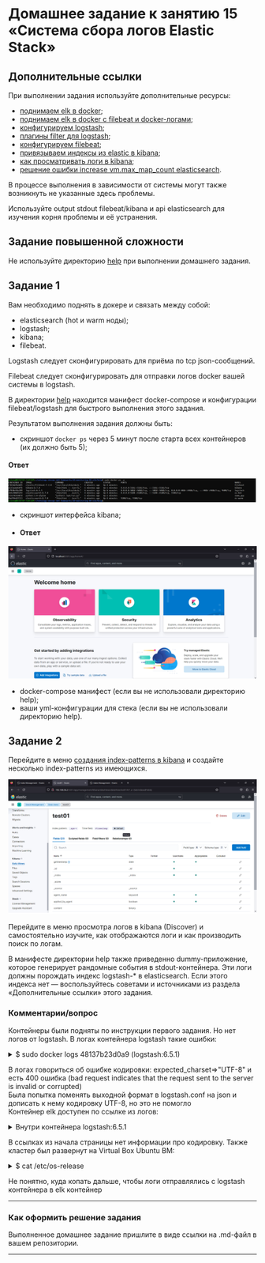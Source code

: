 # Домашнее задание к занятию 15 «Система сбора логов Elastic Stack»

## Дополнительные ссылки

При выполнении задания используйте дополнительные ресурсы:

- [поднимаем elk в docker](https://www.elastic.co/guide/en/elastic-stack-get-started/current/get-started-docker.html);
- [поднимаем elk в docker с filebeat и docker-логами](https://www.sarulabs.com/post/5/2019-08-12/sending-docker-logs-to-elasticsearch-and-kibana-with-filebeat.html);
- [конфигурируем logstash](https://www.elastic.co/guide/en/logstash/current/configuration.html);
- [плагины filter для logstash](https://www.elastic.co/guide/en/logstash/current/filter-plugins.html);
- [конфигурируем filebeat](https://www.elastic.co/guide/en/beats/libbeat/5.3/config-file-format.html);
- [привязываем индексы из elastic в kibana](https://www.elastic.co/guide/en/kibana/current/index-patterns.html);
- [как просматривать логи в kibana](https://www.elastic.co/guide/en/kibana/current/discover.html);
- [решение ошибки increase vm.max_map_count elasticsearch](https://stackoverflow.com/questions/42889241/how-to-increase-vm-max-map-count).

В процессе выполнения в зависимости от системы могут также возникнуть не указанные здесь проблемы.

Используйте output stdout filebeat/kibana и api elasticsearch для изучения корня проблемы и её устранения.

## Задание повышенной сложности

Не используйте директорию [help](./help) при выполнении домашнего задания.

## Задание 1

Вам необходимо поднять в докере и связать между собой:

- elasticsearch (hot и warm ноды);
- logstash;
- kibana;
- filebeat.

Logstash следует сконфигурировать для приёма по tcp json-сообщений.

Filebeat следует сконфигурировать для отправки логов docker вашей системы в logstash.

В директории [help](./help) находится манифест docker-compose и конфигурации filebeat/logstash для быстрого 
выполнения этого задания.

Результатом выполнения задания должны быть:

- скриншот `docker ps` через 5 минут после старта всех контейнеров (их должно быть 5);
#### Ответ
![Docker ps](./task01_0.PNG)
- скриншот интерфейса kibana;
- #### Ответ
![Kibana](./task01.PNG)
- docker-compose манифест (если вы не использовали директорию help);
- ваши yml-конфигурации для стека (если вы не использовали директорию help).

## Задание 2

Перейдите в меню [создания index-patterns  в kibana](http://localhost:5601/app/management/kibana/indexPatterns/create) и создайте несколько index-patterns из имеющихся.

![indexPatterns](./task02_0.png)

Перейдите в меню просмотра логов в kibana (Discover) и самостоятельно изучите, как отображаются логи и как производить поиск по логам.

В манифесте директории help также приведенно dummy-приложение, которое генерирует рандомные события в stdout-контейнера.
Эти логи должны порождать индекс logstash-* в elasticsearch. Если этого индекса нет — воспользуйтесь советами и источниками из раздела «Дополнительные ссылки» этого задания.

### Комментарии/вопрос
Контейнеры были подняты по инструкции первого задания. Но нет логов от logstash. В логах контейнера logstash такие ошибки:

<details>
    <summary>$ sudo docker logs 48137b23d0a9 (logstash:6.5.1)</summary>

```
[2023-07-27T19:02:33,287][WARN ][logstash.codecs.jsonlines] Received an event that has a different character encoding than you configured. {:text=>"2W\\u0000\\u0000\\u0000)2C\\u0000\\u0000(\\u0001x^\\xEC}K\\x93\\xE3\\xC8}'v\\xB7WݳZ\\xED\\xCA/\\xF9mC\\xF0\\xC5V\\xF0\\x81'\\u0001B\\xE1\\bY=\\xD2L\\xCB\\xE3\\u0019\\xC5\\xCCHVhj\\x82\\x91\\u0004\\x92,\\xA8A\\x80\\u0001\\x80]S\\xEA\\xE8\\xB3?\\x83\\xBF\\x85\\u000F\\xBE:l\\x9F\\xEC\\x83þ:\\xC2'\\x87/>\\xFB\\xE2\\x93#\\u001C\\xFF\\xCC\\u0004\\u0012d&@\\x80DUW\\xD5T_\\x9AE&\\u0012\\xF9\\xFC=\\xFE\\x99H\\x98?P\\u0014\\xE5\\u007F(\\xCAW\\xFE\\xFD\\xB5\\xF6\\x9D\\\"\\xDA\\xE0\\xBC@\\x9B\\xAD\\xE6k\\xA6nZc\\xDD\\u001D\\x9B\\xE7;s߶'\\x9E\\xE5\\xFDT\\ei\\xDF\\xD9\\xE0\\u0002\\x85\\xA8@\\x9A\\xFFZ[bTh\\xBE\\xB6\\x8Ab\\xBCĨ\\xD0FZq\\xBDŚ\\xAF-\\xC24\\xD0F\\xDA+\\x9C\\xE5Q\\x9Ah\\xBE\\xE6N̉\\xAE\\xBD\\u0019ih\\x8D\\x93B\\xF3_kQ\\xA8\\xF9Z\\xE0\\x993\\xCB1\\xBC\\xF1\\xDCp\\xBC\\xB1\\xBD\\x9C\\xAD\\xC6K\\v/\\xC7s<\\x9FcC\\xD7-\\eY\\xDAH{\\x85\\xB3<J\\u0013\\xCD\\xD7܉9ѵ\\x91V\\\\o\\xB1\\xE6k\\xAB(\\xC6K\\x8C\\xE0\\xCEx{\\x8978C\\xF1\\x82\\xE4l\\x86\\x96\\xAE\\xEBsg\\x8C\\xB0\\x85ƶk\\xCDǞ\\xE5\\x86c\\xDD^\\xCE\\xD1\\xDC[\\xB9\\xD8s\\xB5\\x91v\\x99\\xE6E\\x826X\\xF3\\xB5\\xB9\\xE1\\x99\\xD8\\fuO\\xB7\\xB0\\xF6f\\xA4\\u0005iR\\xA0(\\xC1\\x99\\xE6\\xBF\\xD6b\\xB4\\xC4q\\xAE\\xF9\\xAF\\xB54[/b\\xB4\\xC4\\xF18\\u000F.\\xF1\\u0006-\\x96\\xBB(\\u000E\\xC7!*\\xB0\\xE6k\\xA6nx\\x86\\xAEϴ\\x91\\u0016\\xA4\\x9BE\\x98\\u0006/q\\xB6\\b\\xD2\\xCD6\\xCD\\xF1\\\"Mp\\xBAZi\\xBE\\xF6}\\u0014\\xE7X\\eii\\xB6^Đu\\x99Y\\u001E\\\\\\xE2\\r\\u001A\\xF3\\x863Hu%y\\u0005)+\\xDE8\\xD9m\\x968\\x83\\xB4\\xF2\\x94\\xDB,\\xFD\\u0019\\u000E", :expected_charset=>"UTF-8"}
...
[2023-07-27T19:05:10,265][WARN ][logstash.codecs.jsonlines] JSON parse error, original data now in message field {:error=>#<LogStash::Json::ParserError: Unexpected character ('W' (code 87)): Expected space separating root-level values
 at [Source: (String)"2W\u0000\u0000\u0001\xA42C\u0000\u0002\x96\x94x^\xEC\xBDkp$\xD7u\u001F\x8E\xFF?N\u0018Ç\xFC\x8A\xF3y4\xB4\x88]\v\x8F\xEEyu\xF7P|\xF4\x934_\xE2\x9B\"\tj9\u00184\x80\xE1\u00023\xEB\x99\u0001\xB6\x97\xCBM\xA5\"\x97i:\xB6c\xC9QÉ´\u0015)Rb[e%)W\"+\xB6\x92JR\x80\u0014Ùd\x95l'\x96RJ\\\xF6\a\u007F\x88S\xC9\xF7|H\xA5\xCE\xEFwzz\x81\xEE\u0001\u0006\xB3\x83\xE5\xEE\u0012\xF8\x80\xEEé¾s\xCF=\xF7\xDC{~\xE7\xDCÛG\xE6\xE6\xE6\xFE\xBF\xB9\xB9\xF7\xFC\xD9\xD5\xF2\x83\xC3\xCEv<\u0018\xB6\xB6/\x95\x9B\xE5\x8AQ\xA9.\"[truncated 1199 chars]; line: 1, column: 3]>, :data=>"2W\\u0000\\u0000\\u0001\\xA42C\\u0000\\u0002\\x96\\x94x^\\xEC\\xBDkp$\\xD7u\\u001F\\x8E\\xFF?N\\u0018ǎ\\xFC\\x8A\\xF3y4\\xB4\\x88]\\v\\x8F\\xEEyu\\xF7P|\\xF4\\x934_\\xE2\\x9B\\\"\\tj9\\u00184\\x80\\xE1\\u00023\\xEB\\x99\\u0001\\xB6\\x97\\xCBM\\xA5\\\"\\x97i:\\xB6c\\xC9Qɴ\\u0015)Rb[e%)W\\\"+\\xB6\\x92JR\\x80\\u0014ّd\\x95l'\\x96RJ\\\\\\xF6\\a\\u007F\\x88S\\xC9\\xF7|H\\xA5\\xCE\\xEFwzz\\x81\\xEE\\u0001\\u0006\\xB3\\x83\\xE5\\xEE\\u0012\\xF8\\x80\\xEE龏s\\xCF=\\xF7\\xDC{~\\xE7\\xDCەG\\xE6\\xE6\\xE6\\xFE\\xBF\\xB9\\xB9\\xF7\\xFC\\xD9\\xD5\\xF2\\x83\\xC3\\xCEv<\\u0018\\xB6\\xB6/\\x95\\x9B\\xE5\\x8AQ\\xA9.\\u001A\\xD6b\\xC5z\\xD6t\\x9AF\\xA5Y\\xAD.Ul\\xEB\\xA5\\xF2B\\xF9\\xC1\\xEDx\\xD8Zk\\r[\\xE5\\xE6\\xD5\\xF2j\\xDC\\u001A\\x96\\x9B\\xE5\\xF5\\xCEV\\xBC\\u001A\\xB7\\x86\\xE5\\x85\\xF2\\xF0ʥ\\xB8\\xDC,_X\\xEB\\xB5\\xCB\\v\\xE5ݸ?\\xE8\\xF4\\xBA\\xE5f\\xD9Z\\xAA,\\u0019\\xE5k\\v\\xE5\\xC1\\xB0\\u001F\\xB7\\xB6\\xCB\\xCD\\xF2`\\xB8\\xD6\\xDB\\u0019\\x96\\u0017\\xCA\\xDB\\xF1`\\xD0ڈ\\xCB\\xCD\\xF2\\xCB\\u0015\\xA3R=T\\xEFBŶ^y\\xF9\\u0005\\xF7\\xE9'J\\xAF\\xBC\\xBC\\xD5\\xDB\\u0018\\f[\\x83ͥvo-n\\u000F\\x96^\\e\\xF4\\xBA[\\x9Dn<x\\xA5\\xF4t\\u070E;\\xBB\\xF1Z\\xA9\\xD5-ŻqwX\\u001An\\xB6\\x86\\xA5\\xCD֠\\xD4*\\xADu\\xD6\\xD7\\xE3~\\xDC\\u001D\\x96ڛ\\xAD~\\xAB=\\x8C\\xFB\\xA5\\xB8\\xDB\\xEE\\xADu\\xBA\\e\\xA5\\xE1f\\xAB[\\xBA\\xD2\\xDB)\\xB5{\\xDD\\xF5\\xCE\\xC6N?^[*]m\\u000E\\xE3dx\\xDF\\xFD+\\xE5\\xCA\\v++++;\\x86a\\u0018++++;\\x86a\\u0018++++;\\x86a\\u0018\\xE7+\\xFE\\xCA\\xCA\\xCA\\xCA\\xC1\\xB7\\xE7\\xD2tf\\xF2a\\xB9MB\\xFFڣ\\xB8q\\xAA\\xB8\\x84\\xBC\\xF8\\xF6\\xB5\\xF9]<\\xF0\\xAC\\u0017\\xFEۿz\\t\\xB7a\\x80\\x8B\\xEF.\\xE3\\u001A9ۨ!\\x89\\f\\xFC\\xF6\\xEB\\xCF\\xE3\\xAA?ms^~J\\xFD\\xA6'wIh\\xCAe\\xF5\\xC5\\xFB\\xE4\\x92\\u0004\\x95\\xC7p\\xF5\\xF5%*\\xDE1\\f\\xD3\\xE1\\xE3:/\\xFE\\xC3\\xCFo\\xBE\\x86[\\xBB\\x82\\x8B\\x83R\\xA4\\xD8\\u001A\\u007FW\\u0016pum\\u0017W\\e\\xD4\\xC8{$Ll\\xE3\\x95g\\xF0\\\"\\xE4\\xFB\\xD0\\xC6/\\xAF\\xFA\\u0000\\xAE6\\xEAM\\xBC\\x88\\xBFP\\xABd\\xE6o/ln\\xE1\\x85\\xC3\\xDF![lW\\xF7\\xFF]\\u0013\\xCF\\xFD"}
[2023-07-27T19:05:44,754][ERROR][logstash.outputs.elasticsearch] Encountered a retryable error. Will Retry with exponential backoff  {:code=>400, :url=>"http://es-hot:9200/_bulk"}
[2023-07-27T19:06:48,831][ERROR][logstash.outputs.elasticsearch] Encountered a retryable error. Will Retry with exponential backoff  {:code=>400, :url=>"http://es-hot:9200/_bulk"}
...
```

</details>

В логах говориться об ошибке кодировки: expected_charset=>"UTF-8" и есть 400 ошибка (bad request indicates that the request sent to the server is invalid or corrupted)<br />
Была попытка поменять выходной формат в logstash.conf на json и дописать к нему кодировку UTF-8, но это не помогло <br />
Контейнер elk доступен по ссылке из логов:<br />
<details>
    <summary>Внутри контейнера logstash:6.5.1 </summary>
```
bash-4.2$ curl http://es-hot:9200/_bulk
{"error":"Incorrect HTTP method for uri [/_bulk] and method [GET], allowed: [POST, PUT]","status":405}bash-4.2$
bash-4.2$ curl http://es-hot:9200/
{
  "name" : "es-hot",
  "cluster_name" : "es-docker-cluster",
  "cluster_uuid" : "dtCoJmURT4ar-ehJyY_TEQ",
  "version" : {
    "number" : "8.7.0",
    "build_flavor" : "default",
    "build_type" : "docker",
    "build_hash" : "09520b59b6bc1057340b55750186466ea715e30e",
    "build_date" : "2023-03-27T16:31:09.816451435Z",
    "build_snapshot" : false,
    "lucene_version" : "9.5.0",
    "minimum_wire_compatibility_version" : "7.17.0",
    "minimum_index_compatibility_version" : "7.0.0"
  },
  "tagline" : "You Know, for Search"
}
$ sudo docker exec -ti 48137b23d0a9 bash
bash-4.2$ curl http://es-hot:9200/_bulk
{"error":"Incorrect HTTP method for uri [/_bulk] and method [GET], allowed: [POST, PUT]","status":405}bash-4.2$
```

</details>

В ссылках из начала страницы нет информации про кодировку. Также кластер был развернут на Virtual Box Ubuntu ВМ:
<details>
    <summary>$ cat /etc/os-release </summary>
PRETTY_NAME="Ubuntu 22.04.2 LTS"
NAME="Ubuntu"
VERSION_ID="22.04"
VERSION="22.04.2 LTS (Jammy Jellyfish)"
VERSION_CODENAME=jammy
ID=ubuntu
ID_LIKE=debian
HOME_URL="https://www.ubuntu.com/"
SUPPORT_URL="https://help.ubuntu.com/"
BUG_REPORT_URL="https://bugs.launchpad.net/ubuntu/"
PRIVACY_POLICY_URL="https://www.ubuntu.com/legal/terms-and-policies/privacy-policy"
UBUNTU_CODENAME=jammy

</details>

Не понятно, куда копать дальше, чтобы логи отправлялись с logstash контейнера в elk контейнер

---

### Как оформить решение задания

Выполненное домашнее задание пришлите в виде ссылки на .md-файл в вашем репозитории.

---

 
